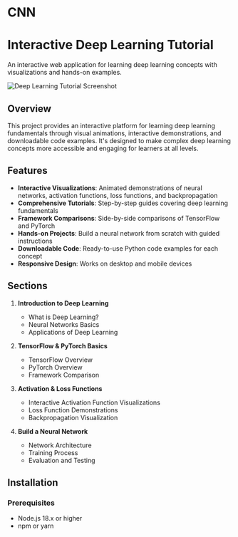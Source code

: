 # CNN
# Interactive Deep Learning Tutorial

An interactive web application for learning deep learning concepts with visualizations and hands-on examples.

![Deep Learning Tutorial Screenshot](/placeholder.svg?height=400&width=800)

## Overview

This project provides an interactive platform for learning deep learning fundamentals through visual animations, interactive demonstrations, and downloadable code examples. It's designed to make complex deep learning concepts more accessible and engaging for learners at all levels.

## Features

- **Interactive Visualizations**: Animated demonstrations of neural networks, activation functions, loss functions, and backpropagation
- **Comprehensive Tutorials**: Step-by-step guides covering deep learning fundamentals
- **Framework Comparisons**: Side-by-side comparisons of TensorFlow and PyTorch
- **Hands-on Projects**: Build a neural network from scratch with guided instructions
- **Downloadable Code**: Ready-to-use Python code examples for each concept
- **Responsive Design**: Works on desktop and mobile devices

## Sections

1. **Introduction to Deep Learning**
   - What is Deep Learning?
   - Neural Networks Basics
   - Applications of Deep Learning

2. **TensorFlow & PyTorch Basics**
   - TensorFlow Overview
   - PyTorch Overview
   - Framework Comparison

3. **Activation & Loss Functions**
   - Interactive Activation Function Visualizations
   - Loss Function Demonstrations
   - Backpropagation Visualization

4. **Build a Neural Network**
   - Network Architecture
   - Training Process
   - Evaluation and Testing

## Installation

### Prerequisites

- Node.js 18.x or higher
- npm or yarn


